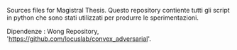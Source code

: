 ﻿Sources files for Magistral Thesis.
Questo repository contiente tutti gli script in python che sono stati utilizzati per produrre le sperimentazioni.

Dipendenze : Wong Repository, 'https://github.com/locuslab/convex_adversarial'.

